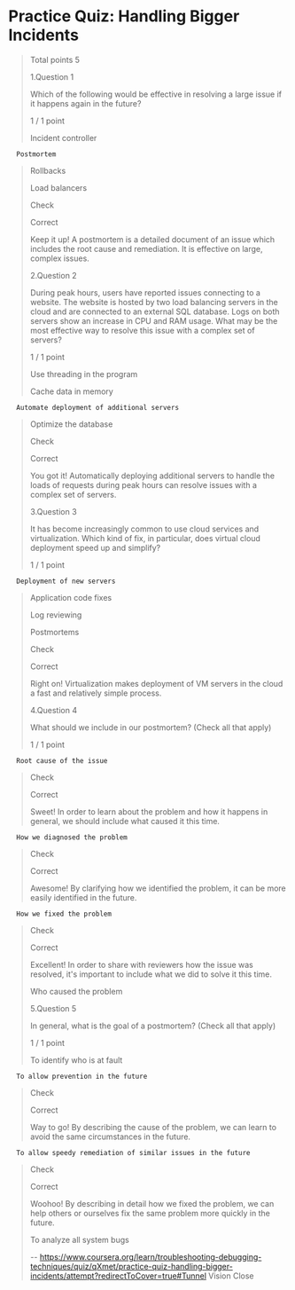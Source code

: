 # Practice Quiz: Handling Bigger Incidents
> 
> Total points 5
> 
>  1.Question 1
> 
> Which of the following would be effective in resolving a large issue if it happens again in the future?
> 
> 1 / 1 point 
> 
>  Incident controller 
> 

      Postmortem 
> 
>  Rollbacks 
> 
>  Load balancers 
> 
> Check
> 
> Correct
> 
> Keep it up! A postmortem is a detailed document of an issue which includes the root cause and remediation. It is effective on large, complex issues.
> 
>  2.Question 2
> 
> During peak hours, users have reported issues connecting to a website. The website is hosted by two load balancing servers in the cloud and are connected to an external SQL database. Logs on both servers show an increase in CPU and RAM usage. What may be the most effective way to resolve this issue with a complex set of servers?
> 
> 1 / 1 point 
> 
>  Use threading in the program 
> 
>  Cache data in memory 
> 

      Automate deployment of additional servers 
> 
>  Optimize the database 
> 
> Check
> 
> Correct
> 
> You got it! Automatically deploying additional servers to handle the loads of requests during peak hours can resolve issues with a complex set of servers.
> 
>  3.Question 3
> 
> It has become increasingly common to use cloud services and virtualization. Which kind of fix, in particular, does virtual cloud deployment speed up and simplify?
> 
> 1 / 1 point 
> 

      Deployment of new servers 
> 
>  Application code fixes 
> 
>  Log reviewing 
> 
>  Postmortems 
> 
> Check
> 
> Correct
> 
> Right on! Virtualization makes deployment of VM servers in the cloud a fast and relatively simple process.
> 
>  4.Question 4
> 
> What should we include in our postmortem? (Check all that apply)
> 
> 1 / 1 point 
> 

      Root cause of the issue 
> 
> Check
> 
> Correct
> 
> Sweet! In order to learn about the problem and how it happens in general, we should include what caused it this time.
> 

      How we diagnosed the problem 
> 
> Check
> 
> Correct
> 
> Awesome! By clarifying how we identified the problem, it can be more easily identified in the future.
> 

      How we fixed the problem 
> 
> Check
> 
> Correct
> 
> Excellent! In order to share with reviewers how the issue was resolved, it's important to include what we did to solve it this time.
> 
>  Who caused the problem 
> 
>  5.Question 5
> 
> In general, what is the goal of a postmortem? (Check all that apply)
> 
> 1 / 1 point 
> 
>  To identify who is at fault 
> 

      To allow prevention in the future 
> 
> Check
> 
> Correct
> 
> Way to go! By describing the cause of the problem, we can learn to avoid the same circumstances in the future.
> 

      To allow speedy remediation of similar issues in the future 
> 
> Check
> 
> Correct
> 
> Woohoo! By describing in detail how we fixed the problem, we can help others or ourselves fix the same problem more quickly in the future.
> 
>  To analyze all system bugs
>
> -- https://www.coursera.org/learn/troubleshooting-debugging-techniques/quiz/qXmet/practice-quiz-handling-bigger-incidents/attempt?redirectToCover=true#Tunnel Vision Close

